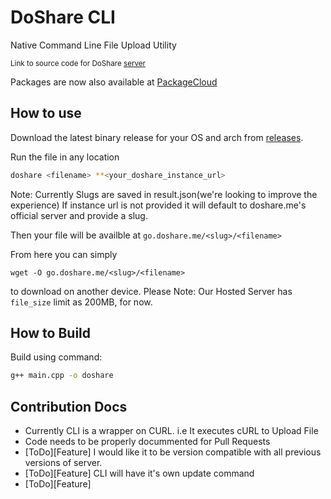 # DoShare CLI
Native Command Line File Upload Utility 

<sub>Link to source code for DoShare [server](https://github.com/doshareme/src)</sub>


Packages are now also available at [PackageCloud](https://packagecloud.io/betacotech/doshare)
## How to use
Download the latest binary release for your OS and arch from [releases](https://github.com/doshareme/cli/releases).

Run the file in any location

```bash
doshare <filename> **<your_doshare_instance_url>
```
Note: Currently Slugs are saved in result.json(we're looking to improve the experience)
If instance url is not provided it will default to doshare.me's official server and provide a slug.

Then your file will be availble at ```go.doshare.me/<slug>/<filename>```

From here you can simply 

```
wget -O go.doshare.me/<slug>/<filename>
```
 to download on another device.
Please Note: Our Hosted Server has ```file_size``` limit as 200MB, for now.

## How to Build
Build using command: 

```sh 
g++ main.cpp -o doshare
```


## Contribution Docs
<ul>
<li>Currently CLI is a wrapper on CURL. i.e It executes cURL to Upload File</li> 
<li>Code needs to be properly docummented for Pull Requests</li> 
<li>[ToDo][Feature] I would like it to be version compatible with all previous versions of server.</li>
<li>[ToDo][Feature] CLI will have it's own update command</li>
<li>[ToDo][Feature]</li>
</ul>
